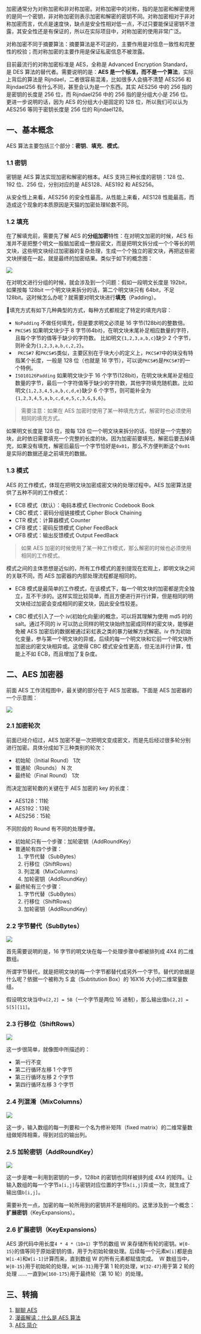 加密通常分为对称加密和非对称加密。对称加密中的对称，指的是加密和解密使用的是同一个密钥，非对称加密则表示加密和解密的密钥不同。对称加密相对于非对称加密而言，优点是速度快，缺点是安全性相对低一点，不过只要能保证密钥不泄露，其安全性还是有保证的，所以在实际项目中，对称加密的使用非常广泛。

对称加密不同于摘要算法：摘要算法是不可逆的，主要作用是对信息一致性和完整性的校验；而对称加密的主要作用是保证私密信息不被泄露。

目前最流行的对称加密标准是 AES，全称是 Advanced Encryption Standard，是 DES 算法的替代者。需要说明的是：**AES 是一个标准，而不是一个算法**，实际上背后的算法是 Rijndael，二者很容易混淆，比如很多人会搞不清楚 AES256 和 Rijndael256 有什么不同，甚至会认为是一个东西。其实 AES256 中的 256 指的是密钥的长度是 256 位，而 Rijndael256 中的 256 指的是分组大小是 256 位。更进一步说明的话，因为 AES 的分组大小是固定的 128 位，所以我们可以认为 AES256 等同于密钥长度是 256 位的 Rijndael128。

## 一、基本概念

AES 算法主要包括三个部分：**密钥**、**填充**、**模式**。

### 1.1 密钥

密钥是 AES 算法实现加密和解密的根本。AES 支持三种长度的密钥：128 位、192 位、256 位，分别对应的是 AES128、AES192 和 AES256。

从安全性上来看，AES256 的安全性最高，从性能上来看，AES128 性能最高，而造成这个现象的本质原因是天猫的加密处理轮数不同。

### 1.2 填充

在了解填充前，需要先了解 AES 的**分组加密**特性：在对明文加密的时候，AES 标准并不是把整个明文一股脑加密成一整段密文，而是把明文拆分成一个个等长的明文块，这些明文块经过加密器的复杂处理，生成一个个独立的密文块，再把这些密文块拼接在一起，就是最终的加密结果。类似于如下的概念图：

<img src="http://cnd.qiniu.lin07ux.cn/markdown/1557546452942.png" />

在对明文进行分组的时候，就会涉及到一个问题：假如一段明文长度是 192bit，如果按每 128bit 一个明文块来拆分的话，第二个明文块只有 64bit，不足 128bit。这时候怎么办呢？就需要对明文块进行**填充**（Padding）。

填充方式有如下几种典型的方式，每种方式都规定了特定的填充内容：

* `NoPadding` 不做任何填充，但是要求明文必须是 16 字节(128bit)的整数倍。 
* `PKCS#5` 如果明文块少于 8 字节(64bit)，在明文块末尾补足相应数量的字符，且每个字节的值等于缺少的字符数。 比如明文`{1,2,3,a,b,c}`缺少 2 个字节，则补全为`{1,2,3,a,b,c,2,2}`。
* ` PKCS#7` 和`PKCS#5`类似，主要区别在于块大小的定义上，`PKCS#7`中的块没有特指某个长度，一般是 128 位（也就是 16 字节），可以说`PKCS#5`是`PKCS#7`的一个特例。
* `ISO10126Padding` 如果明文块少于 16 个字节(128bit)，在明文块末尾补足相应数量的字节，最后一个字符值等于缺少的字符数，其他字符填充随机数。比如明文`{1,2,3,4,5,a,b,c,d,e}`缺少 6 个字节，则可能补全为`{1,2,3,4,5,a,b,c,d,e,5,c,3,G,$,6}`。

> 需要注意：如果在 AES 加密时使用了某一种填充方式，解密时也必须使用相同的填充方式。

如果明文长度是 128 位，按每 128 位一个明文块来拆分的话，恰好是一个完整的块，此时依旧需要填充一个完整的长度的块。因为加密前要填充，解密后要去掉填充，如果没有填充，解密后最后一个字节恰好是`0x01`，那么不方便判断这个`0x01`是实际的数据还是之前填充的数据。

### 1.3 模式

AES 的工作模式，体现在把明文块加密成密文块的处理过程中。AES 加密算法提供了五种不同的工作模式：

* ECB 模式（默认）：电码本模式 Electronic Codebook Book
* CBC 模式：密码分组链接模式 Cipher Block Chaining
* CTR 模式：计算器模式 Counter
* CFB 模式：密码反馈模式 Cipher FeedBack
* OFB 模式：输出反馈模式 Output FeedBack

> 如果 AES 加密的时候使用了某一种工作模式，那么解密的时候也必须使用相同的工作模式。

模式之间的主体思想是近似的，所有工作模式的差别提现在宏观上，即明文块之间的关联不同，而 AES 加密器的内部处理流程都是相同的。

* ECB 模式是最简单的工作模式，在该模式下，每一个明文块的加密都是完全独立，互不干涉的。这样实现比较简单，而且方便进行并行计算，但是相同的明文块经过加密会变成相同的密文块，因此安全性较差。

* CBC 模式引入了一个 iv(初始化向量)的概念，可以将其理解为使用 md5 时的 salt。通过不同的 iv 可以防止同样的明文块始终加密成同样的密文块，能够避免被 AES 加密后的数据被通过彩虹表之类的暴力破解方式解密。iv 作为初始化变量，参与第一个明文块的异或，后续的每一个明文块和它前一个明文块所加密出的密文块相异或。这使得 CBC 模式安全性更高，但无法并行计算，性能上不如 ECB，而且增加了复杂度。

## 二、AES 加密器

前面 AES 工作流程图中，最关键的部分在于 AES 加密器。下面是 AES 加密器的一个示意图：

<img src="http://cnd.qiniu.lin07ux.cn/markdown/1557584488408.png"/>

### 2.1 加密轮次

前面已经介绍过，AES 加密不是一次把明文变成密文，而是先后经过很多轮分别进行加密。具体分成如下三种类别的轮次：

* 初始轮（Initial Round） 1次
* 普通轮（Rounds） N 次
* 最终轮（Final Round） 1次

而决定加密轮数的关键在于 AES 加密的 key 的长度：

* AES128：11轮
* AES192：13轮
* AES256：15轮

不同阶段的 Round 有不同的处理步骤。

* 初始轮只有一个步骤：加轮密钥（AddRoundKey）
* 普通轮有四个步骤：
    1. 字节代替（SubBytes）
    2. 行移位（ShiftRows）
    3. 列混淆（MixColumns）
    4. 加轮密钥（AddRoundKey）
* 最终轮有三个步骤：
    1. 字节代替（SubBytes）
    2. 行移位（ShiftRows）
    3. 加轮密钥（AddRoundKey）

### 2.2 字节替代（SubBytes）

<img src="http://cnd.qiniu.lin07ux.cn/markdown/1557584945498.png"/>

首先需要说明的是，16 字节的明文块在每一个处理步骤中都被排列成 4X4 的二维数组。

所谓字节替代，就是把明文块的每一个字节都替代成另外一个字节。替代的依据是什么呢？依据一个被称为 S 盒（Subtitution Box）的 16X16 大小的二维常量数组。

假设明文块当中`a[2,2] = 5B`（一个字节是两位 16 进制），那么输出值`b[2,2] = S[5][11]`。

### 2.3 行移位（ShiftRows）

<img src="http://cnd.qiniu.lin07ux.cn/markdown/1557585038081.png"/>

这一步很简单，就像图中所描述的：

* 第一行不变
* 第二行循环左移 1 个字节
* 第三行循环左移 2 个字节
* 第四行循环左移 3 个字节

### 2.4 列混淆（MixColumns） 
<img src="http://cnd.qiniu.lin07ux.cn/markdown/1557585072484.png"/>

这一步，输入数组的每一列要和一个名为修补矩阵（fixed matrix）的二维常量数组做矩阵相乘，得到对应的输出列。

### 2.5 加轮密钥（AddRoundKey）

<img src="http://cnd.qiniu.lin07ux.cn/markdown/1557585106613.png"/>

这一步是唯一利用到密钥的一步，128bit 的密钥也同样被排列成 4X4 的矩阵。让输入数组的每一个字节`a[i,j]`与密钥对应位置的字节`k[i,j]`异或一次，就生成了输出值`b[i,j]`。

需要补充一点，加密的每一轮所用到的密钥并不是相同的。这里涉及到一个概念：**扩展密钥**（KeyExpansions）。

### 2.6 扩展密钥（KeyExpansions）

AES 源代码中用长度`4 * 4 *（10+1）`字节的数组 W 来存储所有轮的密钥。`W{0-15}`的值等同于原始密钥的值，用于为初始轮做处理。后续每一个元素`W[i]`都是由`W[i-4]`和`W[i-1]`计算而来，直到数组 W 的所有元素都赋值完成。 
W 数组当中，`W{0-15}`用于初始轮的处理，`W{16-31}`用于第 1 轮的处理，`W{32-47}`用于第 2 轮的处理 ......一直到`W{160-175}`用于最终轮（第 10 轮）的处理。

## 三、转摘

1. [聊聊 AES](https://blog.huoding.com/2019/05/06/739)
2. [漫画解读：什么是 AES 算法](https://zhuanlan.zhihu.com/p/45155135)
3. [AES 简介](https://github.com/matt-wu/AES)

